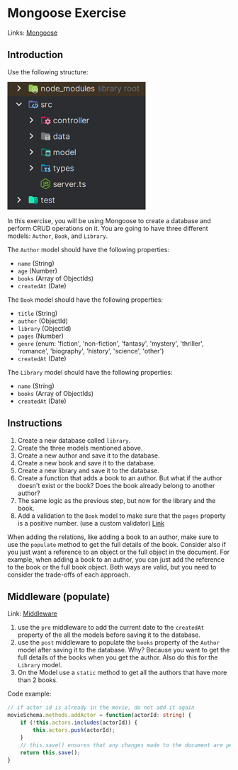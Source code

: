 # Mongoose Exercise

Links: [Mongoose](https://mongoosejs.com/)

## Introduction

Use the following structure:

![img.png](img.png)

In this exercise, you will be using Mongoose to create a database and perform CRUD operations on it. 
You are going to have three different models: `Author`, `Book`, and `Library`. 

The `Author` model should have the following properties:

- `name` (String)
- `age` (Number)
- `books` (Array of ObjectIds)
- `createdAt` (Date)

The `Book` model should have the following properties:

- `title` (String)
- `author` (ObjectId)
- `library` (ObjectId)
- `pages` (Number)
- `genre` (enum: 'fiction', 'non-fiction', 'fantasy', 'mystery', 'thriller', 'romance', 'biography', 'history', 'science', 'other')
- `createdAt` (Date)

The `Library` model should have the following properties:

- `name` (String)
- `books` (Array of ObjectIds)
- `createdAt` (Date)

## Instructions

1. Create a new database called `library`.
2. Create the three models mentioned above.
3. Create a new author and save it to the database.
4. Create a new book and save it to the database.
5. Create a new library and save it to the database.
6. Create a function that adds a book to an author. But what if the author doesn't exist or the book? Does the book already belong to another author?
7. The same logic as the previous step, but now for the library and the book.
8. Add a validation to the `Book` model to make sure that the `pages` property is a positive number. (use a custom validator) [Link](https://mongoosejs.com/docs/validation.html)

When adding the relations, like adding a book to an author, make sure to use the `populate` method to get the full details of the book. 
Consider also if you just want a reference to an object or the full object in the document. For example, when adding a book to an author, you can just add the reference to the book or the full book object. 
Both ways are valid, but you need to consider the trade-offs of each approach. 


## Middleware (populate)

Link: [Middleware](https://mongoosejs.com/docs/middleware.html)

1. use the `pre` middleware to add the current date to the `createdAt` property of the all the models before saving it to the database.
2. use the `post` middleware to populate the `books` property of the `Author` model after saving it to the database. Why? Because you want to get the full details of the books when you get the author. Also do this for the `Library` model.
3. On the Model use a `static` method to get all the authors that have more than 2 books.

Code example:

```typescript
// if actor id is already in the movie, do not add it again
movieSchema.methods.addActor = function(actorId: string) {
    if (!this.actors.includes(actorId)) {
        this.actors.push(actorId);
    }
    // this.save() ensures that any changes made to the document are persisted and reflected in the database.
    return this.save();
}
```


